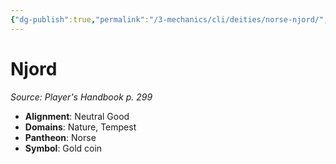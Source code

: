 ```yaml
---
{"dg-publish":true,"permalink":"/3-mechanics/cli/deities/norse-njord/","tags":["ttrpg-cli/compendium/src/5e/phb","ttrpg-cli/deity/norse","ttrpg-cli/domain/nature","ttrpg-cli/domain/tempest"],"noteIcon":""}
---
```


# Njord
*Source: Player's Handbook p. 299* 

- **Alignment**: Neutral Good
- **Domains**: Nature, Tempest
- **Pantheon**: Norse
- **Symbol**: Gold coin